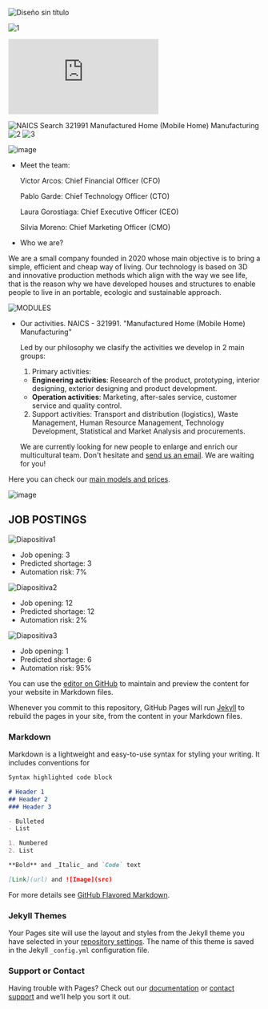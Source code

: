 ![Diseño sin título](https://user-images.githubusercontent.com/78742435/117493041-bacc0f00-af72-11eb-868a-33cae959aa8b.jpg)

![1](https://user-images.githubusercontent.com/78742435/117532769-86476a00-afe9-11eb-808f-5da5698bc82a.jpg)

![Diseño sin título-2.pdf](https://github.com/Ainhoa-Urtasun-UPNA/hohr-project-group-assignment-sybil3d/files/6443889/Diseno.sin.titulo-2.pdf)

![NAICS Search 321991  Manufactured Home (Mobile Home) Manufacturing](https://user-images.githubusercontent.com/78742435/117500563-18fdef80-af7d-11eb-8631-78d21064355a.jpg)
![2](https://user-images.githubusercontent.com/78742435/117505824-f53ea780-af84-11eb-9d8d-15ea30780fb7.jpg)
![3](https://user-images.githubusercontent.com/78742435/117506336-b9f0a880-af85-11eb-9523-6be84fd18a7c.jpg)


![image](https://user-images.githubusercontent.com/78743391/114409830-23f67780-9bab-11eb-9f7f-cfbd7bfa510f.png)

* Meet the team: 

  Victor Arcos: Chief Financial Officer (CFO)
  
  Pablo Garde: Chief Technology Officer (CTO)
  
  Laura Gorostiaga: Chief Executive Officer (CEO)
  
  Silvia Moreno: Chief Marketing Officer (CMO)

* Who we are?

We are a small company founded in 2020 whose main objective is to bring a simple, efficient and cheap way of living. Our technology is based on 3D and innovative production methods which align with the way we see life, that is the reason why we have developed houses and structures to enable people to live in an portable, ecologic and sustainable approach.

![MODULES](https://user-images.githubusercontent.com/78743391/114751856-f863c080-9d55-11eb-8c90-7efd6e683326.jpg)

* Our activities.  NAICS - 321991. "Manufactured Home (Mobile Home) Manufacturing"

    Led by our philosophy we clasify the activities we develop in 2 main groups:
    
    1. Primary activities:
   
   - **Engineering activities**: Research of the product, prototyping, interior designing, exterior designing and product development.  
    - **Operation activities**: Marketing, after-sales service, customer service and quality control.
    
    2. Support activities: Transport and distribution (logistics), Waste Management, Human Resource Management, Technology Development, Statistical and Market Analysis and procurements.
    
   


   

  
  
  We are currently looking for new people to enlarge and enrich our multicultural team. Don't hesitate and [send us an email](https://www.google.com/search?q=traducir+no+sabiamos+qu%C3%A9+poner+pero+hemos+puesto+este+link+para+ser+mas+guays&bih=736&biw=1517&hl=es&ei=fFR0YNDJDsHFgwfDmYygDQ&oq=traducir+no+sabiamos+qu%C3%A9+poner+pero+hemos+puesto+este+link+para+ser+mas+guays&gs_lcp=Cgdnd3Mtd2l6EAM6BwgAEEcQsANQ5hlY9iJgkSRoAHADeACAAdMEiAHAEJIBCzAuMy4xLjEuMS4xmAEAoAEBqgEHZ3dzLXdpesgBCMABAQ&sclient=gws-wiz&ved=0ahUKEwjQ95Lx8PjvAhXB4uAKHcMMA9QQ4dUDCA0&uact=5). We are waiting for you! 
  
Here you can check our [main models and prices](https://ayushop.es/products/bolsa-que-ayuso-eres-hoy). 


![image](https://user-images.githubusercontent.com/78743391/114411194-42a93e00-9bac-11eb-8b29-c66b3f6595c0.png)


## JOB POSTINGS

![Diapositiva1](https://user-images.githubusercontent.com/78743391/114754830-4cbc6f80-9d59-11eb-9660-dd86b3e8ca08.JPG)
  * Job opening: 3
  * Predicted shortage: 3
  * Automation risk: 7%
  








![Diapositiva2](https://user-images.githubusercontent.com/78743391/114754868-57770480-9d59-11eb-9a8c-90d5ca2611df.JPG)
  * Job opening: 12
  * Predicted shortage: 12
  * Automation risk: 2%








![Diapositiva3](https://user-images.githubusercontent.com/78743391/114754929-63fb5d00-9d59-11eb-9715-c0d86bc3417d.JPG)
  * Job opening: 1
  * Predicted shortage: 6
  * Automation risk: 95%


You can use the [editor on GitHub](https://github.com/Ainhoa-Urtasun-UPNA/hohr-project-group-assignment-sybil3d/edit/gh-pages/index.md) to maintain and preview the content for your website in Markdown files.

Whenever you commit to this repository, GitHub Pages will run [Jekyll](https://jekyllrb.com/) to rebuild the pages in your site, from the content in your Markdown files.

### Markdown

Markdown is a lightweight and easy-to-use syntax for styling your writing. It includes conventions for

```markdown
Syntax highlighted code block

# Header 1
## Header 2
### Header 3

- Bulleted
- List

1. Numbered
2. List

**Bold** and _Italic_ and `Code` text

[Link](url) and ![Image](src)
```

For more details see [GitHub Flavored Markdown](https://guides.github.com/features/mastering-markdown/).

### Jekyll Themes

Your Pages site will use the layout and styles from the Jekyll theme you have selected in your [repository settings](https://github.com/Ainhoa-Urtasun-UPNA/hohr-project-group-assignment-sybil3d/settings/pages). The name of this theme is saved in the Jekyll `_config.yml` configuration file.

### Support or Contact

Having trouble with Pages? Check out our [documentation](https://docs.github.com/categories/github-pages-basics/) or [contact support](https://support.github.com/contact) and we’ll help you sort it out.
